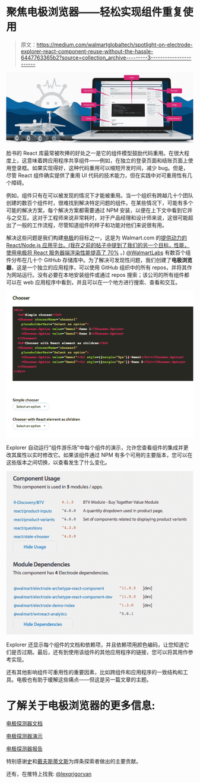 # 聚焦电极浏览器——轻松实现组件重复使用

> 原文：<https://medium.com/walmartglobaltech/spotlight-on-electrode-explorer-react-component-reuse-without-the-hassle-6447763365b2?source=collection_archive---------3----------------------->

![](img/c772437ab03eb5c7809dfe6ebda40fbc.png)

脸书的 React 库最常被吹捧的好处之一是它的组件模型鼓励代码重用。在很大程度上，这意味着跨应用程序共享组件——例如，在独立的登录页面和结账页面上使用登录框。如果实现得好，这种代码重用可以缩短开发时间，减少 bug。但是，尽管 React 组件确实提供了重用 UI 代码的技术能力，但在实践中对可重用性有几个障碍。

例如，组件只有在可以被发现的情况下才能被重用。当一个组织有跨越几十个团队创建的数百个组件时，很难找到解决特定问题的组件。在某些情况下，可能有多个可能的解决方案，每个解决方案都需要通过 NPM 安装，以便在上下文中看到它并与之交互。这对于工程师来说非常耗时，对于产品经理和设计师来说，这很可能超出了一般的工作流程，尽管知道组件的样子和功能对他们来说很有用。

解决这些问题是我们构建[电极](/walmartlabs/introducing-electrode-an-open-source-release-from-walmartlabs-14b836135319#.psu1gon2a)的目标之一，这是为 Walmart.com 的[提供动力的 React/Node.js 应用平台。(我在之前的帖子](http://walmart.com/)[中提到了我们的另一个目标，性能，使用电极将 React 服务器端渲染性能提高了 70%](/walmartlabs/using-electrode-to-improve-react-server-side-render-performance-by-up-to-70-e43f9494eb8b#.h36vinxk3) 。) [@WalmartLabs](http://www.walmartlabs.com/) 有数百个组件分布在几十个 GitHub 存储库中。为了解决可发现性问题，我们创建了**电极浏览器**，这是一个独立的应用程序，可以使用 GitHub 组织中的所有 repos，并将其作为网站运行。没有必要在本地安装组件或通过 repos 搜索；该公司的所有组件都可以在 web 应用程序中看到，并且可以在一个地方进行搜索、查看和交互。

![](img/2d11374feba7ec74436694c3187f1cb5.png)

Explorer 自动运行“组件游乐场”中每个组件的演示，允许您查看组件的集成并更改其属性以实时修改它。如果该组件通过 NPM 有多个可用的主要版本，您可以在这些版本之间切换，以查看发生了什么变化。

![](img/c27d3264cb291a17c92824b671d5b845.png)

Explorer 还显示每个组件的文档和依赖项，并且依赖项用颜色编码，让您知道它们是否过期。最后，还有到使用该组件的其他应用程序的链接，您可以将其用作参考实现。

还有其他影响组件可重用性的重要因素，比如跨组件和应用程序的一致结构和工具。电极也有助于缓解这些痛点——但这是另一篇文章的主题。

# **了解关于电极浏览器的更多信息:**

[电极探测器文档](http://www.electrode.io/docs/electrode_explorer.html)

[电极探测器演示](https://electrode-explorer.herokuapp.com/)

[电极探测器报告](https://github.com/electrode-io/electrode-explorer)

特别感谢[史](https://twitter.com/caoyangshi)和[戴夫斯蒂文斯](https://twitter.com/dstevensio)为焊条探索者做出的主要贡献。

还有，在推特上找我: [@lexgrigoryan](https://twitter.com/lexgrigoryan)